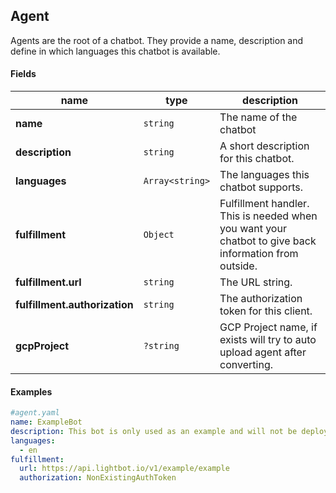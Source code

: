 
## Agent

Agents are the root of a chatbot. They provide a name, description and
define in which languages this chatbot is available.

#### Fields

|name| type | description |
| ---- | ---- | ---- |
| **name** | `string` | The name of the chatbot
|  **description** |  `string`  | A short description for this chatbot. |
| **languages** | `Array<string>` |  The languages this chatbot supports. |
|  **fulfillment** |  `Object`  | Fulfillment handler. This is needed when you want your chatbot to give back information from outside. |
| **fulfillment.url** | `string` | The URL string. |
|  **fulfillment.authorization** |  `string`  | The authorization token for this client. |
| **gcpProject** | `?string` | GCP Project name, if exists will try to auto upload agent after converting. |

#### Examples

``` yml
#agent.yaml
name: ExampleBot
description: This bot is only used as an example and will not be deployed i guess.
languages:
  - en
fulfillment:
  url: https://api.lightbot.io/v1/example/example
  authorization: NonExistingAuthToken
```
